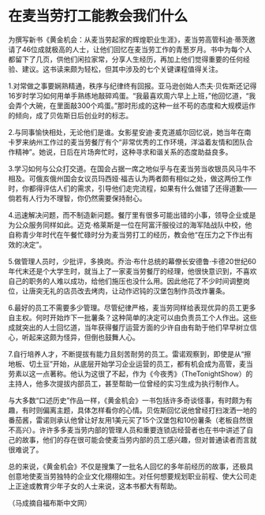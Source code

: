 # 在麦当劳打工能教会我们什么

为撰写新书《黄金机会：从麦当劳起家的辉煌职业生涯》，麦当劳高管科迪·蒂茨邀请了46位成就极高的人士，让他们回忆在麦当劳工作的青葱岁月。书中为每个人都留下了几页，供他们闲拉家常，分享人生经历，再加上他们觉得重要的任何经验、建议。这书读来颇为轻松，但其中涉及的七个关键课程值得关注。

1.对常做之事要娴熟精通，秩序与纪律终有回报。亚马逊创始人杰夫·贝佐斯还记得16岁时学习如何用单手熟练地敲碎鸡蛋。“我最喜欢周六早上上班，”他回忆道，“我会弄个大碗，在里面敲300个鸡蛋。”那时形成的这种一丝不苟的态度和大规模运作的倾向，成了贝佐斯日后创业时的标志。

2.与同事愉快相处，无论他们是谁。女影星安迪·麦克道威尔回忆说，她当年在南卡罗来纳州工作过的麦当劳餐厅有个“非常优秀的工作环境，洋溢着友情和团队合作精神”。她说，日后在片场奔忙时，这种寻求和谐关系的态度助益良多。

3.学习如何与公众打交道。在国会占据一席之地似乎与在麦当劳当收银员风马牛不相及。可俄亥俄州国会女议员玛西娅·福吉认为两者颇有相似之处，做这两份工作时，你都得评估人们的需求，引导他们走完流程，如果有什么做错了还得道歉——倘若有人行为不理智，你仍然需要保持耐心。

4.迅速解决问题，而不制造新问题。餐厅里有很多可能出错的小事，领导企业或是为公众服务同样如此。迈克·格莱斯是一位在阿富汗服役过的海军陆战队中校，他自称青少年时代在午餐忙碌时分为麦当劳打工的经历，教会他“在压力之下作出有效的决定”。

5.做管理人员时，少批评，多换岗。乔治·布什总统的幕僚长安德鲁·卡德20世纪60年代末还是个大学生时，就当上了一家麦当劳餐厅的经理，他很快意识到，不喜欢自己的职务的人难以成功，给他们施压也没什么用。因此他花了不少时间调整岗位，让唐突无礼的店员改去烤肉，让动作迟钝的汉堡包制作员改炸薯条。

6.最好的员工不需要多少管理。尽管纪律严格，麦当劳同样给表现优异的员工更多自主权。何时开始炸下一批薯条？这种简单的决定可以由负责员工个人作出。这些成就突出的人士回忆道，当年获得餐厅运营方面的少许自由有助于他们早早树立信心，听起来这颇为怪异，但倒也鼓舞人心。

7.自行培养人才，不断提拔有能力且刻苦耐劳的员工。雷诺观察到，即使是从“擦地板、切土豆”开始，从底层开始学习企业运营的员工，都有机会成为高管，麦当劳素以这一点著称。他认为这很了不起，作为《今夜秀》（TheTonightShow）的主持人，他多次提拔内部员工，甚至帮助一位曾经的实习生成为执行制作人。

与大多数“口述历史”作品一样，《黄金机会》一书包括许多奇谈怪事，有时颇为有趣，有时则偏离主题，具体怎样看你的心情。贝佐斯回忆说他曾经打扫泼洒一地的番茄酱，雷诺则承认他曾让好友用1美元买了15个汉堡包和10份薯条（老板自然很不高兴）。许许多多麦当劳内部的管理人员和重要连锁店经营者也在书中讲述了自己的故事，他们的存在很可能会使麦当劳内部的员工感兴趣，但对普通读者而言就很难说了。

总的来说，《黄金机会》不仅是搜集了一批名人回忆的多年前经历的故事，还极具创意地使麦当劳独特的企业文化栩栩如生。对任何想要规划职业前程、使大公司走上正途或教育少年子女的人士来说，这本书都大有帮助。

（马成摘自福布斯中文网）